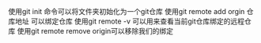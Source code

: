 使用git init 命令可以将文件夹初始化为一个git仓库
使用git remote add orgin 仓库地址 可以绑定仓库
使用git remote -v 可以用来查看当前git仓库绑定的远程仓库
使用git remote remove origin可以移除我们的绑定